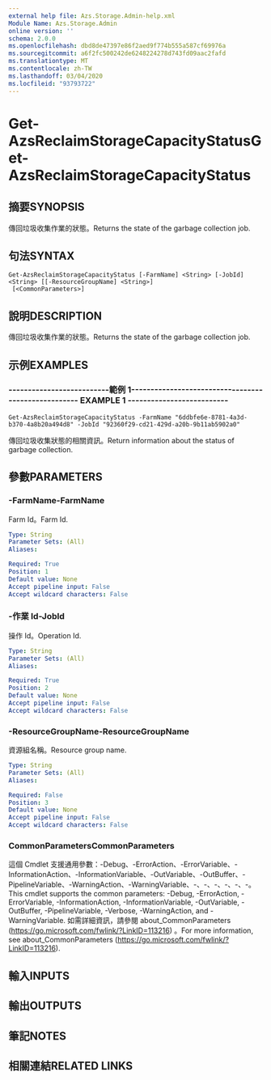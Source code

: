 ```yaml
---
external help file: Azs.Storage.Admin-help.xml
Module Name: Azs.Storage.Admin
online version: ''
schema: 2.0.0
ms.openlocfilehash: dbd8de47397e86f2aed9f774b555a587cf69976a
ms.sourcegitcommit: a6f2fc500242de6248224278d743fd09aac2fafd
ms.translationtype: MT
ms.contentlocale: zh-TW
ms.lasthandoff: 03/04/2020
ms.locfileid: "93793722"
---
```

# <span data-ttu-id="8e3e5-101">Get-AzsReclaimStorageCapacityStatus</span><span class="sxs-lookup"><span data-stu-id="8e3e5-101">Get-AzsReclaimStorageCapacityStatus</span></span>

## <span data-ttu-id="8e3e5-102">摘要</span><span class="sxs-lookup"><span data-stu-id="8e3e5-102">SYNOPSIS</span></span>
<span data-ttu-id="8e3e5-103">傳回垃圾收集作業的狀態。</span><span class="sxs-lookup"><span data-stu-id="8e3e5-103">Returns the state of the garbage collection job.</span></span>

## <span data-ttu-id="8e3e5-104">句法</span><span class="sxs-lookup"><span data-stu-id="8e3e5-104">SYNTAX</span></span>

```
Get-AzsReclaimStorageCapacityStatus [-FarmName] <String> [-JobId] <String> [[-ResourceGroupName] <String>]
 [<CommonParameters>]
```

## <span data-ttu-id="8e3e5-105">說明</span><span class="sxs-lookup"><span data-stu-id="8e3e5-105">DESCRIPTION</span></span>
<span data-ttu-id="8e3e5-106">傳回垃圾收集作業的狀態。</span><span class="sxs-lookup"><span data-stu-id="8e3e5-106">Returns the state of the garbage collection job.</span></span>

## <span data-ttu-id="8e3e5-107">示例</span><span class="sxs-lookup"><span data-stu-id="8e3e5-107">EXAMPLES</span></span>

### <span data-ttu-id="8e3e5-108">--------------------------範例 1--------------------------</span><span class="sxs-lookup"><span data-stu-id="8e3e5-108">-------------------------- EXAMPLE 1 --------------------------</span></span>
```
Get-AzsReclaimStorageCapacityStatus -FarmName "6ddbfe6e-8781-4a3d-b370-4a8b20a494d8" -JobId "92360f29-cd21-429d-a20b-9b11ab5902a0"
```

<span data-ttu-id="8e3e5-109">傳回垃圾收集狀態的相關資訊。</span><span class="sxs-lookup"><span data-stu-id="8e3e5-109">Return information about the status of garbage collection.</span></span>

## <span data-ttu-id="8e3e5-110">參數</span><span class="sxs-lookup"><span data-stu-id="8e3e5-110">PARAMETERS</span></span>

### <span data-ttu-id="8e3e5-111">-FarmName</span><span class="sxs-lookup"><span data-stu-id="8e3e5-111">-FarmName</span></span>
<span data-ttu-id="8e3e5-112">Farm Id。</span><span class="sxs-lookup"><span data-stu-id="8e3e5-112">Farm Id.</span></span>

```yaml
Type: String
Parameter Sets: (All)
Aliases: 

Required: True
Position: 1
Default value: None
Accept pipeline input: False
Accept wildcard characters: False
```

### <span data-ttu-id="8e3e5-113">-作業 Id</span><span class="sxs-lookup"><span data-stu-id="8e3e5-113">-JobId</span></span>
<span data-ttu-id="8e3e5-114">操作 Id。</span><span class="sxs-lookup"><span data-stu-id="8e3e5-114">Operation Id.</span></span>

```yaml
Type: String
Parameter Sets: (All)
Aliases: 

Required: True
Position: 2
Default value: None
Accept pipeline input: False
Accept wildcard characters: False
```

### <span data-ttu-id="8e3e5-115">-ResourceGroupName</span><span class="sxs-lookup"><span data-stu-id="8e3e5-115">-ResourceGroupName</span></span>
<span data-ttu-id="8e3e5-116">資源組名稱。</span><span class="sxs-lookup"><span data-stu-id="8e3e5-116">Resource group name.</span></span>

```yaml
Type: String
Parameter Sets: (All)
Aliases: 

Required: False
Position: 3
Default value: None
Accept pipeline input: False
Accept wildcard characters: False
```

### <span data-ttu-id="8e3e5-117">CommonParameters</span><span class="sxs-lookup"><span data-stu-id="8e3e5-117">CommonParameters</span></span>
<span data-ttu-id="8e3e5-118">這個 Cmdlet 支援通用參數：-Debug、-ErrorAction、-ErrorVariable、-InformationAction、-InformationVariable、-OutVariable、-OutBuffer、-PipelineVariable、-WarningAction、-WarningVariable、-、-、-、-、-、-。</span><span class="sxs-lookup"><span data-stu-id="8e3e5-118">This cmdlet supports the common parameters: -Debug, -ErrorAction, -ErrorVariable, -InformationAction, -InformationVariable, -OutVariable, -OutBuffer, -PipelineVariable, -Verbose, -WarningAction, and -WarningVariable.</span></span> <span data-ttu-id="8e3e5-119">如需詳細資訊，請參閱 about_CommonParameters (https://go.microsoft.com/fwlink/?LinkID=113216) 。</span><span class="sxs-lookup"><span data-stu-id="8e3e5-119">For more information, see about_CommonParameters (https://go.microsoft.com/fwlink/?LinkID=113216).</span></span>

## <span data-ttu-id="8e3e5-120">輸入</span><span class="sxs-lookup"><span data-stu-id="8e3e5-120">INPUTS</span></span>

## <span data-ttu-id="8e3e5-121">輸出</span><span class="sxs-lookup"><span data-stu-id="8e3e5-121">OUTPUTS</span></span>

## <span data-ttu-id="8e3e5-122">筆記</span><span class="sxs-lookup"><span data-stu-id="8e3e5-122">NOTES</span></span>

## <span data-ttu-id="8e3e5-123">相關連結</span><span class="sxs-lookup"><span data-stu-id="8e3e5-123">RELATED LINKS</span></span>

